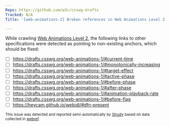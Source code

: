 ```yaml
---
Repo: https://github.com/w3c/csswg-drafts
Tracked: N/A
Title: '[web-animations-2] Broken references in Web Animations Level 2'

---
```


While crawling [Web Animations Level 2](https://drafts.csswg.org/web-animations-2/), the following links to other specifications were detected as pointing to non-existing anchors, which should be fixed:
* [ ] https://drafts.csswg.org/web-animations-1/#current-time
* [ ] https://drafts.csswg.org/web-animations-1/#monotonically-increasing
* [ ] https://drafts.csswg.org/web-animations-1/#target-effect
* [ ] https://drafts.csswg.org/web-animations-1/#active-phase
* [ ] https://drafts.csswg.org/web-animations-1/#before-phase
* [ ] https://drafts.csswg.org/web-animations-1/#after-phase
* [ ] https://drafts.csswg.org/web-animations-1/#animation-playback-rate
* [ ] https://drafts.csswg.org/web-animations-1/#before-flag
* [ ] https://heycam.github.io/webidl/#dfn-present

<sub>This issue was detected and reported semi-automatically by [Strudy](https://github.com/w3c/strudy/) based on data collected in [webref](https://github.com/w3c/webref/).</sub>
